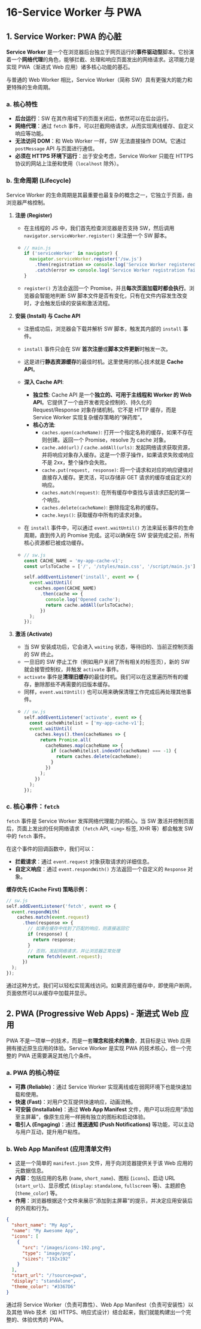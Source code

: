 # 16-Service Worker 与 PWA

## 1. Service Worker: PWA 的心脏

**Service Worker** 是一个在浏览器后台独立于网页运行的**事件驱动型**脚本。它扮演着一个**网络代理**的角色，能够拦截、处理和响应页面发出的网络请求。这项能力是实现 PWA（渐进式 Web 应用）诸多核心功能的基石。

与普通的 Web Worker 相比，Service Worker（简称 SW）具有更强大的能力和更特殊的生命周期。

### a. 核心特性

*   **后台运行**：SW 在其作用域下的页面关闭后，依然可以在后台运行。
*   **网络代理**：通过 `fetch` 事件，可以拦截网络请求，从而实现离线缓存、自定义响应等功能。
*   **无法访问 DOM**：和 Web Worker 一样，SW 无法直接操作 DOM。它通过 `postMessage` API 与页面进行通信。
*   **必须在 HTTPS 环境下运行**：出于安全考虑，Service Worker 只能在 HTTPS 协议的网站上注册和使用（`localhost` 除外）。

### b. 生命周期 (Lifecycle)

Service Worker 的生命周期是其最重要也最复杂的概念之一，它独立于页面，由浏览器严格控制。

1.  **注册 (Register)**
    *   在主线程的 JS 中，我们首先检查浏览器是否支持 SW，然后调用 `navigator.serviceWorker.register()` 来注册一个 SW 脚本。
    *   ```javascript
        // main.js
        if ('serviceWorker' in navigator) {
          navigator.serviceWorker.register('/sw.js')
            .then(registration => console.log('Service Worker registered:', registration))
            .catch(error => console.log('Service Worker registration failed:', error));
        }
        ```
    *   `register()` 方法会返回一个 Promise，并且**每次页面加载时都会执行**。浏览器会智能地判断 SW 脚本文件是否有变化，只有在文件内容发生改变时，才会触发后续的安装和激活流程。

2.  **安装 (Install) 与 Cache API**
    *   注册成功后，浏览器会下载并解析 SW 脚本，触发其内部的 `install` 事件。
    *   `install` 事件只会在 SW **首次注册**或**脚本文件更新**时触发一次。
    *   这是进行**静态资源缓存**的最佳时机。这里使用的核心技术就是 **Cache API**。

    *   **深入 Cache API**:
        *   **独立性**: Cache API 是一个**独立的、可用于主线程和 Worker 的 Web API**。它提供了一个由开发者完全控制的、持久化的 Request/Response 对象存储机制。它不是 HTTP 缓存，而是 Service Worker 实现复杂缓存策略的“弹药库”。
        *   **核心方法**:
            *   `caches.open(cacheName)`: 打开一个指定名称的缓存，如果不存在则创建。返回一个 Promise，resolve 为 cache 对象。
            *   `cache.add(url)` / `cache.addAll(urls)`: 发起网络请求获取资源，并将响应对象存入缓存。这是一个原子操作，如果请求失败或响应不是 2xx，整个操作会失败。
            *   `cache.put(request, response)`: 将一个请求和对应的响应键值对直接存入缓存。更灵活，可以存储非 GET 请求的缓存或自定义的响应。
            *   `caches.match(request)`: 在所有缓存中查找与该请求匹配的第一个响应。
            *   `caches.delete(cacheName)`: 删除指定名称的缓存。
            *   `cache.keys()`: 获取缓存中所有的请求对象。

    *   在 `install` 事件中，可以通过 `event.waitUntil()` 方法来延长事件的生命周期，直到传入的 Promise 完成。这可以确保在 SW 安装完成之前，所有核心资源都已被成功缓存。
    *   ```javascript
        // sw.js
        const CACHE_NAME = 'my-app-cache-v1';
        const urlsToCache = ['/', '/styles/main.css', '/script/main.js'];

        self.addEventListener('install', event => {
          event.waitUntil(
            caches.open(CACHE_NAME)
              .then(cache => {
                console.log('Opened cache');
                return cache.addAll(urlsToCache);
              })
          );
        });
        ```

3.  **激活 (Activate)**
    *   当 SW 安装成功后，它会进入 `waiting` 状态，等待旧的、当前正控制页面的 SW 终止。
    *   一旦旧的 SW 停止工作（例如用户关闭了所有相关的标签页），新的 SW 就会接管控制权，并触发 `activate` 事件。
    *   `activate` 事件是**清理旧缓存**的最佳时机。我们可以在这里遍历所有的缓存，删除那些不再需要的旧版本缓存。
    *   同样，`event.waitUntil()` 也可以用来确保清理工作完成后再处理其他事件。
    *   ```javascript
        // sw.js
        self.addEventListener('activate', event => {
          const cacheWhitelist = ['my-app-cache-v1'];
          event.waitUntil(
            caches.keys().then(cacheNames => {
              return Promise.all(
                cacheNames.map(cacheName => {
                  if (cacheWhitelist.indexOf(cacheName) === -1) {
                    return caches.delete(cacheName);
                  }
                })
              );
            })
          );
        });
        ```

### c. 核心事件：`fetch`

`fetch` 事件是 Service Worker 发挥网络代理能力的核心。当 SW 激活并控制页面后，页面上发出的任何网络请求（`fetch` API, `<img>` 标签, XHR 等）都会触发 SW 中的 `fetch` 事件。

在这个事件的回调函数中，我们可以：
*   **拦截请求**：通过 `event.request` 对象获取请求的详细信息。
*   **自定义响应**：通过 `event.respondWith()` 方法返回一个自定义的 `Response` 对象。

**缓存优先 (Cache First) 策略示例：**
```javascript
// sw.js
self.addEventListener('fetch', event => {
  event.respondWith(
    caches.match(event.request)
      .then(response => {
        // 如果在缓存中找到了匹配的响应，则直接返回它
        if (response) {
          return response;
        }
        // 否则，发起网络请求，并让浏览器正常处理
        return fetch(event.request);
      })
  );
});
```
通过这种方式，我们可以轻松实现离线访问。如果资源在缓存中，即使用户断网，页面依然可以从缓存中加载并显示。

## 2. PWA (Progressive Web Apps) - 渐进式 Web 应用

PWA 不是一项单一的技术，而是一套**理念和技术的集合**，其目标是让 Web 应用拥有接近原生应用的体验。Service Worker 是实现 PWA 的技术核心，但一个完整的 PWA 还需要满足其他几个条件。

### a. PWA 的核心特征

*   **可靠 (Reliable)**：通过 Service Worker 实现离线或在弱网环境下也能快速加载和使用。
*   **快速 (Fast)**：对用户交互提供快速响应，动画流畅。
*   **可安装 (Installable)**：通过 **Web App Manifest** 文件，用户可以将应用“添加至主屏幕”，像原生应用一样拥有独立的图标和启动体验。
*   **吸引人 (Engaging)**：通过 **推送通知 (Push Notifications)** 等功能，可以主动与用户互动，提升用户粘性。

### b. Web App Manifest (应用清单文件)

*   这是一个简单的 `manifest.json` 文件，用于向浏览器提供关于该 Web 应用的元数据信息。
*   **内容**：包括应用的名称 (`name`, `short_name`)、图标 (`icons`)、启动 URL (`start_url`)、显示模式 (`display`: `standalone`, `fullscreen` 等)、主题颜色 (`theme_color`) 等。
*   **作用**：浏览器根据这个文件来展示“添加到主屏幕”的提示，并决定应用安装后的外观和行为。

```json
{
  "short_name": "My App",
  "name": "My Awesome App",
  "icons": [
    {
      "src": "/images/icons-192.png",
      "type": "image/png",
      "sizes": "192x192"
    }
  ],
  "start_url": "/?source=pwa",
  "display": "standalone",
  "theme_color": "#3367D6"
}
```

通过将 Service Worker（负责可靠性）、Web App Manifest（负责可安装性）以及其他 Web 技术（如 HTTPS、响应式设计）结合起来，我们就能构建出一个完整的、体验优秀的 PWA。
